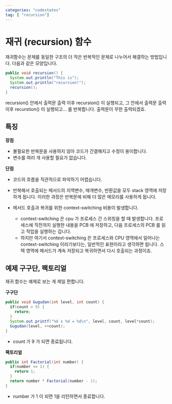 ```yaml
---
categories: "codestates"
tag: [ "recursion"]
---
```




# 재귀 (recursion) 함수

재귀함수는 문제를 동일한 구조의 더 작은 반복적인 문제로 나누어서 해결하는 방법입니다. 다음과 같은 모양입니다.

```java
public void recursion() {
  System.out.println("This is");
  System.out.println("recursion!");
  recursion();
}
```

recursion() 안에서 출력문 출력 이후 recursion() 이 실행되고, 그 안에서 출력문 출력 이후 recurstion() 이 실행되고... 를 반복합니다. 출력문이 무한 출력되겠죠.

## 특징

**장점**

- 불필요한 반복문을 사용하지 않아 코드가 간결해지고 수정이 용이합니다.
- 변수를 여러 개 사용할 필요가 없습니다.

**단점**

- 코드의 흐름을 직관적으로 파악하기 어렵습니다.

- 반복해서 호출되는 메서드의 지역변수, 매개변수, 반환값을 모두 stack 영역에 저장하게 됩니다. 이러한 과정은 반복문에 비해 더 많은 메모리를 사용하게 됩니다.

- 메서드 호출과 복귀를 위한 context-switching 비용이 발생합니다.

  - context-switching 은 cpu 가 프로세스 간 스위칭을 할 때 발생합니다. 프로세스에 직전까지 실행한 내용을 PCB 에 저장하고, 다음 프로세스의 PCB 를 읽고 작업을 실행하는 겁니다.
  - 하지만 여기서 context-switching 은 프로세스와 CPU 영역에서 일어나는 context-switching 이라기보다는, 일반적인 표현이라고 생각하면 됩니다. 스택 영역에 메서드가 계속 저장되고 복귀하면서 다시 호출되는 과정이죠.

  

## 예제  구구단, 팩토리얼

재귀 함수는 예제로 보는 게 제일 편합니다.

**구구단**

```java
public void Gugudan(int level, int count) {
  if(count > 9) {
    return;
  }
  System.out.printf("%d x %d = %d\n", level, count, level*count);
  Gugudan(level, ++count);
}
```

- count 가 9 가 되면 종료됩니다.

**팩토리얼**

```java
public int Factorial(int number) {
  if(number <= 1) {
    return 1;
  }
  return number * Factorial(number - 1);
}
```

- number 가 1 이 되면 1을 리턴하면서 종료합니다.